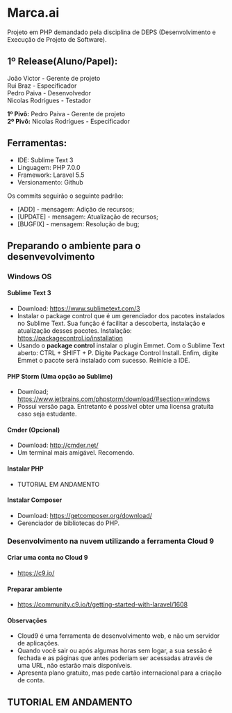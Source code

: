 # Marca.ai

Projeto em PHP demandado pela disciplina de DEPS (Desenvolvimento e Execução de Projeto de Software).

## 1º Release(Aluno/Papel):

João Victor - Gerente de projeto <br>
Rui Braz - Especificador <br>
Pedro Paiva - Desenvolvedor <br>
Nicolas Rodrígues - Testador <br>

**1º Pivô:** Pedro Paiva - Gerente de projeto <br>
**2º Pivô:** Nicolas Rodrígues - Especificador <br>

## Ferramentas:

* IDE: Sublime Text 3
* Linguagem: PHP 7.0.0
* Framework: Laravel 5.5
* Versionamento: Github

Os commits seguirão o seguinte padrão:
* [ADD] - mensagem: Adição de recursos;
* [UPDATE] - mensagem: Atualização de recursos;
* [BUGFIX] - mensagem: Resolução de bug;

## Preparando o ambiente para o desenvevolvimento

### Windows OS

#### Sublime Text 3

* Download: https://www.sublimetext.com/3
* Instalar o package control que é um gerenciador dos pacotes instalados no Sublime Text. Sua função é facilitar a descoberta, instalação e atualização desses pacotes. Instalação: https://packagecontrol.io/installation
* Usando o **package control** instalar o plugin Emmet. Com o Sublime Text aberto: CTRL + SHIFT + P. Digite Package Control Install. Enfim, digite Emmet o pacote será instalado com sucesso. Reinicie a IDE.

#### PHP Storm (Uma opção ao Sublime)

* Download; https://www.jetbrains.com/phpstorm/download/#section=windows
* Possui versão paga. Entretanto é possível obter uma licensa gratuita caso seja estudante.

#### Cmder (Opcional)

* Download: http://cmder.net/
* Um terminal mais amigável. Recomendo.

#### Instalar PHP

* TUTORIAL EM ANDAMENTO

#### Instalar Composer

* Download: https://getcomposer.org/download/
* Gerenciador de bibliotecas do PHP.

### Desenvolvimento na nuvem utilizando a ferramenta Cloud 9

#### Criar uma conta no Cloud 9

* https://c9.io/

#### Preparar ambiente

* https://community.c9.io/t/getting-started-with-laravel/1608

#### Observações

* Cloud9 é uma ferramenta de desenvolvimento web, e não um servidor de aplicações.
* Quando você sair ou após algumas horas sem logar, a sua sessão é fechada e as páginas que antes poderiam ser acessadas através de uma URL, não estarão mais disponíveis.
* Apresenta plano gratuito, mas pede cartão internacional para a criação de conta.

## TUTORIAL EM ANDAMENTO
